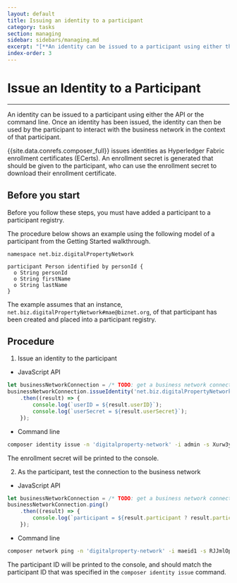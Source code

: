 ```yaml
---
layout: default
title: Issuing an identity to a participant
category: tasks
section: managing
sidebar: sidebars/managing.md
excerpt: "[**An identity can be issued to a participant using either the API or the command line**](../managing/identity-issue.html). Once an identity has been issued, the identity can then be used by the participant to interact with the business network in the context of that participant."
index-order: 3
---
```


# Issue an Identity to a Participant

---

An identity can be issued to a participant using either the API or the command line. Once an identity has been issued, the identity can then be used by the participant to interact with the business network in the context of that participant.

{{site.data.conrefs.composer_full}} issues identities as Hyperledger Fabric enrollment
certificates (ECerts). An enrollment secret is generated that should be given to
the participant, who can use the enrollment secret to download their enrollment
certificate.

## Before you start

Before you follow these steps, you must have added a participant to a participant
registry.

The procedure below shows an example using the following model of a participant
from the Getting Started walkthrough.

```
namespace net.biz.digitalPropertyNetwork

participant Person identified by personId {
  o String personId
  o String firstName
  o String lastName
}
```

The example assumes that an instance, `net.biz.digitalPropertyNetwork#mae@biznet.org`,
of that participant has been created and placed into a participant registry.

## Procedure

1. Issue an identity to the participant
  * JavaScript API

  ```javascript
  let businessNetworkConnection = /* TODO: get a business network connection */
  businessNetworkConnection.issueIdentity('net.biz.digitalPropertyNetwork.Person#mae@biznet.org', 'maeid1')
      .then((result) => {
          console.log(`userID = ${result.userID}`);
          console.log(`userSecret = ${result.userSecret}`);
      });
  ```
  * Command line

  ```bash
  composer identity issue -n 'digitalproperty-network' -i admin -s Xurw3yU9zI0l -u maeid1 -a "net.biz.digitalPropertyNetwork.Person#mae@biznet.org"
  ```

  The enrollment secret will be printed to the console.

2. As the participant, test the connection to the business network
  * JavaScript API

  ```javascript
  let businessNetworkConnection = /* TODO: get a business network connection */
  businessNetworkConnection.ping()
      .then((result) => {
          console.log(`participant = ${result.participant ? result.participant : '<no participant found>'}`);
      });
  ```

  * Command line

  ```bash
  composer network ping -n 'digitalproperty-network' -i maeid1 -s RJJmlOpvNVRV
  ```

  The participant ID will be printed to the console, and should match the participant
  ID that was specified in the `composer identity issue` command.
